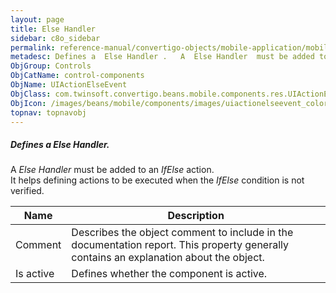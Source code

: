 ```yaml
---
layout: page
title: Else Handler
sidebar: c8o_sidebar
permalink: reference-manual/convertigo-objects/mobile-application/mobile-components/control-components/else-handler/
metadesc: Defines a  Else Handler .   A  Else Handler  must be added to an  IfElse  action. It helps defining actions to be executed when the  IfElse  condition
ObjGroup: Controls
ObjCatName: control-components
ObjName: UIActionElseEvent
ObjClass: com.twinsoft.convertigo.beans.mobile.components.res.UIActionElseEvent
ObjIcon: /images/beans/mobile/components/images/uiactionelseevent_color_32x32.png
topnav: topnavobj
---
```

##### Defines a <i>Else Handler</i>. <br/>

 A <i>Else Handler</i> must be added to an <i>IfElse</i> action.<br/>
It helps defining actions to be executed when the <i>IfElse</i> condition is not verified.

Name | Description 
--- | ---
Comment | Describes the object comment to include in the documentation report.  This property generally contains an explanation about the object. 
Is active | Defines whether the component is active. 

